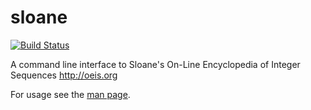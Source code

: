 # sloane

[![Build Status](https://travis-ci.org/akc/sloane.svg)](https://travis-ci.org/akc/sloane)

A command line interface to Sloane's On-Line Encyclopedia of Integer
Sequences <http://oeis.org>

For usage see the [man page](sloane.md).
